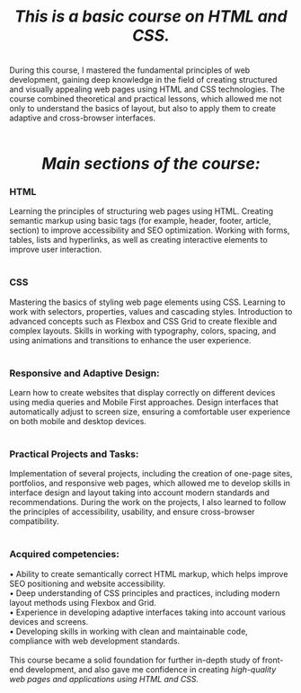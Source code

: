 <h1 align="center">
<em><i>This is a basic course on HTML and CSS.</i></em>
</h1>
 <br> 
During this course, I mastered the fundamental principles of web development, gaining deep knowledge in the field of creating structured and visually appealing web pages using HTML and CSS technologies. The course combined theoretical and practical lessons, which allowed me not only to understand the basics of layout, but also to apply them to create adaptive and cross-browser interfaces. <br> <br>

<h1 align="center"> <em><i>Main sections of the course:</i></em><br></h1>
<h3>HTML</h3>
Learning the principles of structuring web pages using HTML. Creating semantic markup using basic tags (for example, header, footer, article, section) to improve accessibility and SEO optimization. Working with forms, tables, lists and hyperlinks, as well as creating interactive elements to improve user interaction. <br> <br>
<h3>CSS</h3>
Mastering the basics of styling web page elements using CSS. Learning to work with selectors, properties, values ​​and cascading styles. Introduction to advanced concepts such as Flexbox and CSS Grid to create flexible and complex layouts. Skills in working with typography, colors, spacing, and using animations and transitions to enhance the user experience. <br> <br>
<h3>Responsive and Adaptive Design:</h3>
Learn how to create websites that display correctly on different devices using media queries and Mobile First approaches. Design interfaces that automatically adjust to screen size, ensuring a comfortable user experience on both mobile and desktop devices. <br> <br>
<h3>Practical Projects and Tasks:</h3>
Implementation of several projects, including the creation of one-page sites, portfolios, and responsive web pages, which allowed me to develop skills in interface design and layout taking into account modern standards and recommendations. During the work on the projects, I also learned to follow the principles of accessibility, usability, and ensure cross-browser compatibility. <br> <br>
<h3>Acquired competencies:</h3>
• Ability to create semantically correct HTML markup, which helps improve SEO positioning and website accessibility. <br>
• Deep understanding of CSS principles and practices, including modern layout methods using Flexbox and Grid. <br>
• Experience in developing adaptive interfaces taking into account various devices and screens. <br>
• Developing skills in working with clean and maintainable code, compliance with web development standards. <br>
 <br>
This course became a solid foundation for further in-depth study of front-end development, and also gave me confidence in creating <em>high-quality web pages and applications using HTML and CSS.</em>
